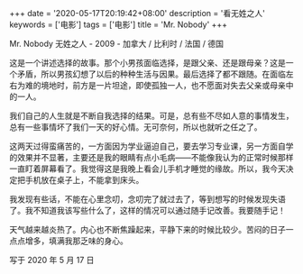 +++
date = '2020-05-17T20:19:42+08:00'
description = '看无姓之人'
keywords = ['电影']
tags = ['电影']
title = 'Mr. Nobody'
+++

Mr. Nobody 无姓之人 - 2009 - 加拿大 / 比利时 / 法国 / 德国

这是一个讲述选择的故事。那个小男孩面临选择，是跟父亲、还是跟母亲？这是一个矛盾，所以男孩幻想了以后的种种生活与因果。最后选择了都不跟随。在面临左右为难的境地时，前方是一片坦途，即使孤独一人，也不愿面对失去父亲或母亲中的一人。

我们自己的人生就是不断自我选择的结果。可是，总有些不尽如人意的事情发生，总有一些事情坏了我们一天的好心情。无可奈何，所以也就听之任之了。

这两天过得蛮痛苦的，一方面因为学业逼迫自己，要去学习专业课，另一方面自学的效果并不显著，主要还是我的眼睛有点小毛病——不能像我认为的正常时候那样一直盯着屏幕看了。我觉得这是我晚上看会儿手机才睡觉的缘故。所以，我今天决定把手机放在桌子上，不能拿到床头。

我发现有些话，不能在心里念叨，念叨完了就过去了，等到想写的时候发现失语了。我不知道我该写些什么了，这样的情况可以通过随手记改善。我要随手记！

天气越来越炎热了。内心也不断焦躁起来，平静下来的时候比较少。苦闷的日子一点点增多，填满我那乏味的身心。

写于 2020 年 5 月 17 日
